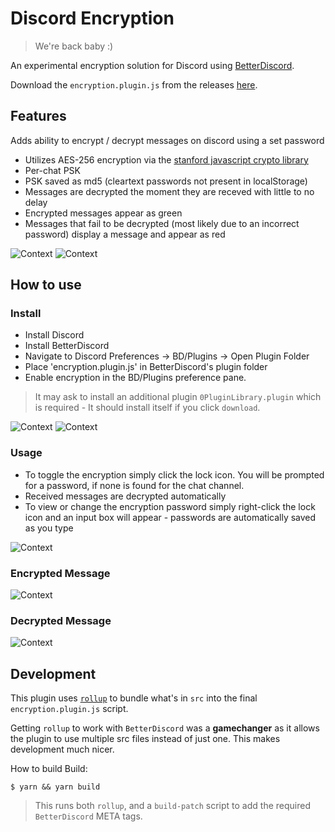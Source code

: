 # Discord Encryption

> We're back baby :)

An experimental encryption solution for Discord using [BetterDiscord](https://github.com/rauenzi/BetterDiscordApp/releases).

Download the `encryption.plugin.js` from the releases [here](https://github.com/hmerritt/discord-encryption/releases/latest).

## Features

Adds ability to encrypt / decrypt messages on discord using a set password

- Utilizes AES-256 encryption via the [stanford javascript crypto library](https://github.com/bitwiseshiftleft/sjcl)
- Per-chat PSK
- PSK saved as md5 (cleartext passwords not present in localStorage)
- Messages are decrypted the moment they are receved with little to no delay
- Encrypted messages appear as green
- Messages that fail to be decrypted (most likely due to an incorrect password) display a message and appear as red

![Context](https://i.imgur.com/aKGUqEn.png)
![Context](https://i.imgur.com/FqfRAAO.png)

## How to use

### Install

- Install Discord
- Install BetterDiscord
- Navigate to Discord Preferences -> BD/Plugins -> Open Plugin Folder
- Place 'encryption.plugin.js' in BetterDiscord's plugin folder
- Enable encryption in the BD/Plugins preference pane.

> It may ask to install an additional plugin `0PluginLibrary.plugin` which is required - It should install itself if you click `download`.

![Context](https://i.imgur.com/H2Z7N7I.png)
![Context](https://i.imgur.com/Ea0AdqO.png)

### Usage

- To toggle the encryption simply click the lock icon. You will be prompted for a password, if none is found for the chat channel.
- Received messages are decrypted automatically
- To view or change the encryption password simply right-click the lock icon and an input box will appear - passwords are automatically saved as you type

![Context](https://i.imgur.com/Zumi9SZ.png)

### Encrypted Message

![Context](https://i.imgur.com/s8CYNJK.png)

### Decrypted Message

![Context](https://i.imgur.com/CCqW5aj.png)

## Development

This plugin uses [`rollup`](https://rollupjs.org/) to bundle what's in `src` into the final `encryption.plugin.js` script.

Getting `rollup` to work with `BetterDiscord` was a **gamechanger** as it allows the plugin to use multiple src files instead of just one. This makes development much nicer.

How to build Build:

```
$ yarn && yarn build
```

> This runs both `rollup`, and a `build-patch` script to add the required `BetterDiscord` META tags.
